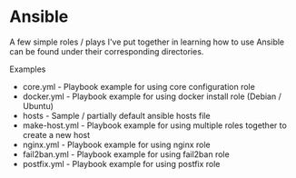 # Ansible 

A few simple roles / plays I've put together in learning how to use Ansible can be found under their corresponding directories.

Examples
 - core.yml  - Playbook example for using core configuration role
 - docker.yml - Playbook example for using docker install role (Debian / Ubuntu)
 - hosts - Sample / partially default ansible hosts file
 - make-host.yml - Playbook example for using multiple roles together to create a new host
 - nginx.yml - Playbook example for using nginx role 
 - fail2ban.yml - Playbook example for using fail2ban role 
 - postfix.yml - Playbook example for using postfix role 
